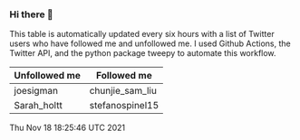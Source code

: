 ### Hi there 👋

This table is automatically updated every six hours with a list of Twitter users who have followed me and unfollowed me. I used Github Actions, the Twitter API, and the python package tweepy to automate this workflow.

| Unfollowed me |  Followed me |
| --- | --- |
|joesigman|chunjie_sam_liu|
|Sarah_holtt|stefanospinel15|
Thu Nov 18 18:25:46 UTC 2021

